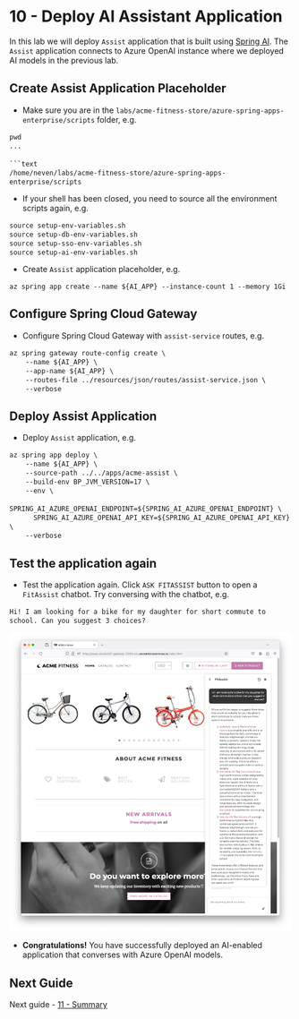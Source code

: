 # 10 - Deploy AI Assistant Application

In this lab we will deploy `Assist` application that is built using [Spring AI](https://spring.io/projects/spring-ai). The `Assist` application connects to Azure OpenAI instance where we deployed AI models in the previous lab.

## Create Assist Application Placeholder

* Make sure you are in the `labs/acme-fitness-store/azure-spring-apps-enterprise/scripts` folder, e.g.

```shell
pwd
...

```text
/home/neven/labs/acme-fitness-store/azure-spring-apps-enterprise/scripts
```

* If your shell has been closed, you need to source all the environment scripts again, e.g.

```shell
source setup-env-variables.sh
source setup-db-env-variables.sh
source setup-sso-env-variables.sh
source setup-ai-env-variables.sh
```

* Create `Assist` application placeholder, e.g.

```shell
az spring app create --name ${AI_APP} --instance-count 1 --memory 1Gi
```

## Configure Spring Cloud Gateway

* Configure Spring Cloud Gateway with `assist-service` routes, e.g.

```shell
az spring gateway route-config create \
    --name ${AI_APP} \
    --app-name ${AI_APP} \
    --routes-file ../resources/json/routes/assist-service.json \
    --verbose
```

## Deploy Assist Application

* Deploy `Assist` application, e.g.

```shell
az spring app deploy \
    --name ${AI_APP} \
    --source-path ../../apps/acme-assist \
    --build-env BP_JVM_VERSION=17 \
    --env \
      SPRING_AI_AZURE_OPENAI_ENDPOINT=${SPRING_AI_AZURE_OPENAI_ENDPOINT} \
      SPRING_AI_AZURE_OPENAI_API_KEY=${SPRING_AI_AZURE_OPENAI_API_KEY} \
    --verbose 
```

## Test the application again

* Test the application again. Click `ASK FITASSIST` button to open a `FitAssist` chatbot. Try conversing with the chatbot, e.g. 

```text
Hi! I am looking for a bike for my daughter for short commute to school. Can you suggest 3 choices?
```

![AI Assistance - FitAssist](./images/ai-assistant-01.png)

* __Congratulations!__ You have successfully deployed an AI-enabled application that converses with Azure OpenAI models.

## Next Guide

Next guide - [11 - Summary](../11-summary/README.md)
